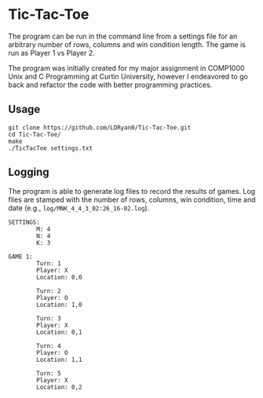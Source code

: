 # Tic-Tac-Toe 

The program can be run in the command line from a settings file for an arbitrary number of rows, columns and win condition length. The game is run as Player 1 vs Player 2.

The program was initially created for my major assignment in COMP1000 Unix and C Programming at Curtin University, however I endeavored to go back and refactor the code with better programming practices.

## Usage 
```
git clone https://github.com/LDRyan0/Tic-Tac-Toe.git
cd Tic-Tac-Toe/
make
./TicTacToe settings.txt

```

## Logging
The program is able to generate log files to record the results of games. Log files are stamped with the number of rows, columns, win condition, time and date (e.g., `log/MNK_4_4_3_02:26_16-02.log`).
```
SETTINGS:
        M: 4
        N: 4
        K: 3

GAME 1:
        Turn: 1
        Player: X
        Location: 0,0

        Turn: 2
        Player: O
        Location: 1,0

        Turn: 3
        Player: X
        Location: 0,1

        Turn: 4
        Player: O
        Location: 1,1

        Turn: 5
        Player: X
        Location: 0,2

```


